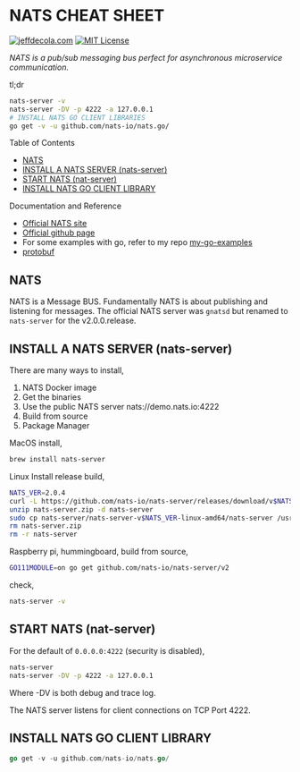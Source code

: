 # NATS CHEAT SHEET

[![jeffdecola.com](https://img.shields.io/badge/website-jeffdecola.com-blue)](https://jeffdecola.com)
[![MIT License](https://img.shields.io/:license-mit-blue.svg)](https://jeffdecola.mit-license.org)

_NATS is a pub/sub messaging bus perfect for asynchronous microservice communication._

tl;dr

```bash
nats-server -v
nats-server -DV -p 4222 -a 127.0.0.1
# INSTALL NATS GO CLIENT LIBRARIES
go get -v -u github.com/nats-io/nats.go/
```

Table of Contents

* [NATS](https://github.com/JeffDeCola/my-cheat-sheets/tree/master/software/development/software-architectures/messaging/NATS-cheat-sheet#nats)
* [INSTALL A NATS SERVER (nats-server)](https://github.com/JeffDeCola/my-cheat-sheets/tree/master/software/development/software-architectures/messaging/NATS-cheat-sheet#install-a-nats-server-nats-server)
* [START NATS (nat-server)](https://github.com/JeffDeCola/my-cheat-sheets/tree/master/software/development/software-architectures/messaging/NATS-cheat-sheet#start-nats-nat-server)
* [INSTALL NATS GO CLIENT LIBRARY](https://github.com/JeffDeCola/my-cheat-sheets/tree/master/software/development/software-architectures/messaging/NATS-cheat-sheet#install-nats-go-client-library)

Documentation and Reference

* [Official NATS site](https://nats.io/)
* [Official github page](https://github.com/nats-io/nats-server)
* For some examples with go, refer to my repo
  [my-go-examples](https://github.com/JeffDeCola/my-go-examples?tab=readme-ov-file#inter-process-communication-ipc)
* [protobuf](https://github.com/JeffDeCola/my-cheat-sheets/tree/master/software/development/software-architectures/messaging/protobuf-cheat-sheet)

## NATS

NATS is a Message BUS.
Fundamentally NATS is about publishing and listening for messages.
The official NATS server was `gnatsd`
but renamed to `nats-server` for the v2.0.0.release.

## INSTALL A NATS SERVER (nats-server)

There are many ways to install,

1. NATS Docker image
1. Get the binaries
1. Use the public NATS server nats://demo.nats.io:4222
1. Build from source
1. Package Manager

MacOS install,

```bash
brew install nats-server
```

Linux Install release build,

```bash
NATS_VER=2.0.4
curl -L https://github.com/nats-io/nats-server/releases/download/v$NATS_VER/nats-server-v$NATS_VER-linux-amd64.zip -o nats-server.zip
unzip nats-server.zip -d nats-server
sudo cp nats-server/nats-server-v$NATS_VER-linux-amd64/nats-server /usr/local/bin/.
rm nats-server.zip
rm -r nats-server
```

Raspberry pi, hummingboard, build from source,

```bash
GO111MODULE=on go get github.com/nats-io/nats-server/v2
```

check,

```bash
nats-server -v
```

## START NATS (nat-server)

For the default of `0.0.0.0:4222` (security is disabled),

```bash
nats-server
nats-server -DV -p 4222 -a 127.0.0.1
```

Where -DV is both debug and trace log.

The NATS server listens for client connections on TCP Port 4222.

## INSTALL NATS GO CLIENT LIBRARY

```go
go get -v -u github.com/nats-io/nats.go/
```
